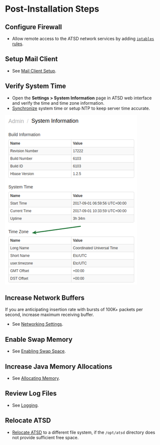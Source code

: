 # Post-Installation Steps

## Configure Firewall

* Allow remote access to the ATSD network services by adding [`iptables` rules](firewall.md).

## Setup Mail Client

* See [Mail Client Setup](../administration/mail-client.md).

## Verify System Time

* Open the **Settings > System Information** page in ATSD web interface and verify the time and time zone information.
* [Synchronize](../administration/timezone.md#changing-the-time-zone) system time or setup NTP to keep server time accurate.

![Server\_time](./images/server_time.png)

## Increase Network Buffers

If you are anticipating insertion rate with bursts of 100K+ packets per second, increase maximum receiving buffer.

* See [Networking Settings](../administration/networking-settings.md).

## Enable Swap Memory

* See [Enabling Swap Space](../administration/enabling-swap-space.md).

## Increase Java Memory Allocations

* See [Allocating Memory](../administration/allocating-memory.md).

## Review Log Files

* See [Logging](../administration/logging.md).

## Relocate ATSD

* [Relocate ATSD](../administration/change-base-directory.md) to a different file system, if the `/opt/atsd` directory does not provide sufficient free space.